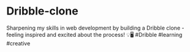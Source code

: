# Dribble-clone
Sharpening my skills in web development by building a Dribble clone - feeling inspired and excited about the process! 💡🖥️ #Dribble #learning #creative
